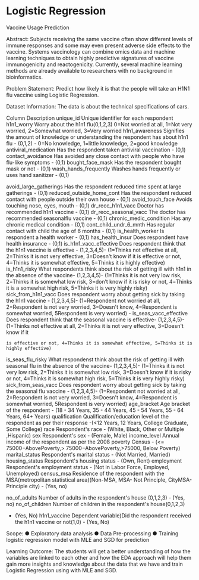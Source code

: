 # Logistic Regression
Vaccine Usage Prediction

Abstract:
Subjects receiving the same vaccine often show different levels of immune responses and some may even present adverse side effects to the vaccine. Systems vaccinology can combine omics data and machine learning techniques to obtain highly predictive signatures of vaccine immunogenicity and reactogenicity. Currently, several machine learning methods are already available to researchers with no background in bioinformatics.


Problem Statement:
Predict how likely it is that the people will take an H1N1 flu vaccine using Logistic Regression.


Dataset Information:
The data is about the technical specifications of cars.

Column	Description
unique_id	Unique identifier for each respondent
h1n1_worry	Worry about the h1n1 flu(0,1,2,3) 0=Not worried at all, 1=Not very worried, 2=Somewhat worried, 3=Very worried
h1n1_awareness	Signifies the amount of knowledge or understanding the respondent has about h1n1 flu - (0,1,2) - 0=No knowledge, 1=little knowledge, 2=good knowledge
antiviral_medication	Has the respondent taken antiviral vaccination - (0,1)
contact_avoidance	Has avoided any close contact with people who have flu-like symptoms - (0,1)
bought_face_mask	Has the respondent bought mask or not - (0,1)
wash_hands_frequently	Washes hands frequently or uses hand sanitizer - (0,1)
 


avoid_large_gatherings	Has the respondent reduced time spent at large gatherings - (0,1)
reduced_outside_home_cont	Has the respondent reduced contact with people outside their own house - (0,1)
avoid_touch_face	Avoids touching nose, eyes, mouth - (0,1)
dr_recc_h1n1_vacc	Doctor has recommended h1n1 vaccine - (0,1)
dr_recc_seasonal_vacc	The doctor has recommended seasonalflu vaccine - (0,1)
chronic_medic_condition	Has any chronic medical condition - (0,1)
cont_child_undr_6_mnth	Has regular contact with child the age of 6 months - (0,1)
is_health_worker	Is respondent a health worker - (0,1)
has_health_insur	Does respondent have health insurance - (0,1)
is_h1n1_vacc_effective	Does respondent think that the h1n1 vaccine is effective - (1,2,3,4,5)- (1=Thinks not effective at all, 2=Thinks it is not very effective, 3=Doesn't know if it is effective or not, 4=Thinks it is somewhat effective, 5=Thinks it is highly effective)
is_h1n1_risky	What respondents think about the risk of getting ill with h1n1 in the absence of the vaccine- (1,2,3,4,5)- (1=Thinks it is not very low risk, 2=Thinks it is somewhat low risk, 3=don’t know if it is risky or not, 4=Thinks it is a somewhat high risk, 5=Thinks it is very highly risky)
sick_from_h1n1_vacc	Does respondent worry about getting sick by taking the h1n1 vaccine - (1,2,3,4,5)- (1=Respondent not worried at all, 2=Respondent is not very worried, 3=Doesn't know, 4=Respondent is somewhat worried, 5Respondent is very worried) -
is_seas_vacc_effective	Does respondent think that the seasonal vaccine is effective- (1,2,3,4,5)- (1=Thinks not effective at all, 2=Thinks it is not very effective, 3=Doesn't know if it
 


	is effective or not, 4=Thinks it is somewhat effective, 5=Thinks it is highly effective)
is_seas_flu_risky	What respondenst think about the risk of getting ill with seasonal flu in the absence of the vaccine- (1,2,3,4,5)- (1=Thinks it is not very low risk, 2=Thinks it is somewhat low risk, 3=Doesn't know if it is risky or not, 4=Thinks it is somewhat high risk, 5=Thinks it is very highly risky)
sick_from_seas_vacc	Does respondent worry about getting sick by taking the seasonal flu vaccine - (1,2,3,4,5)- (1=Respondent not worried at all, 2=Respondent is not very worried, 3=Doesn't know, 4=Respondent is somewhat worried, 5Respondent is very worried)
age_bracket	Age bracket of the respondent - (18 - 34 Years, 35 - 44
Years, 45 - 54 Years, 55 - 64 Years, 64+ Years)
qualification	Qualification/education level of the respondent as per their response -(<12 Years, 12 Years, College Graduate, Some College)
race	Respondent's race - (White, Black, Other or Multiple
,Hispanic)
sex	Respondent's sex - (Female, Male)
income_level	Annual income of the respondent as per the 2008 poverty Census - (<=
75000−AbovePoverty,> 75000−AbovePoverty,>75000, Below Poverty)
marital_status	Respondent's marital status - (Not Married, Married)
housing_status	Respondent's housing status - (Own, Rent)
employment	Respondent's employment status - (Not in Labor Force, Employed, Unemployed)
census_msa	Residence of the respondent with the MSA(metropolitan statistical area)(Non-MSA, MSA- Not Principle, CityMSA-Principle city) - (Yes, no)
 


no_of_adults	Number of adults in the respondent's house (0,1,2,3) - (Yes, no)
no_of_children	Number of children in the respondent's house(0,1,2,3)
- (Yes, No)
h1n1_vaccine	Dependent variable)Did the respondent received the h1n1 vaccine or not(1,0) - (Yes, No)



Scope:
●	Exploratory data analysis
●	Data Pre-processing
●	Training logistic regression model with MLE and SGD for prediction


Learning Outcome:
The students will get a better understanding of how the variables are linked to each other and how the EDA approach will help them gain more insights and knowledge about the data that we have and train Logistic Regression using with MLE and SGD.
